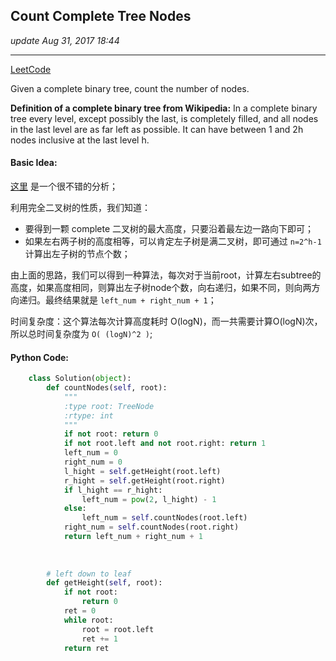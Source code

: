 ## Count Complete Tree Nodes
_update Aug 31, 2017  18:44_

---
[LeetCode](https://leetcode.com/problems/count-complete-tree-nodes/description/)

Given a complete binary tree, count the number of nodes.

**Definition of a complete binary tree from Wikipedia:**
In a complete binary tree every level, except possibly the last, is completely filled, and all nodes in the last level are as far left as possible. It can have between 1 and 2h nodes inclusive at the last level h.

#### Basic Idea:
[这里](http://www.cnblogs.com/grandyang/p/4567827.html) 是一个很不错的分析；

利用完全二叉树的性质，我们知道：
-  要得到一颗 complete 二叉树的最大高度，只要沿着最左边一路向下即可；
-  如果左右两子树的高度相等，可以肯定左子树是满二叉树，即可通过 `n=2^h-1` 计算出左子树的节点个数；

由上面的思路，我们可以得到一种算法，每次对于当前root，计算左右subtree的高度，如果高度相同，则算出左子树node个数，向右递归，如果不同，则向两方向递归。最终结果就是 `left_num + right_num + 1`；

时间复杂度：这个算法每次计算高度耗时 O(logN)，而一共需要计算O(logN)次，所以总时间复杂度为 `O( (logN)^2 )`;

#### Python Code:
```python
    class Solution(object):
        def countNodes(self, root):
            """
            :type root: TreeNode
            :rtype: int
            """
            if not root: return 0
            if not root.left and not root.right: return 1
            left_num = 0
            right_num = 0
            l_hight = self.getHeight(root.left)
            r_hight = self.getHeight(root.right)
            if l_hight == r_hight:
                left_num = pow(2, l_hight) - 1
            else:
                left_num = self.countNodes(root.left)
            right_num = self.countNodes(root.right)
            return left_num + right_num + 1
            
            
            
        # left down to leaf
        def getHeight(self, root):
            if not root:
                return 0
            ret = 0
            while root:
                root = root.left
                ret += 1
            return ret
```
            